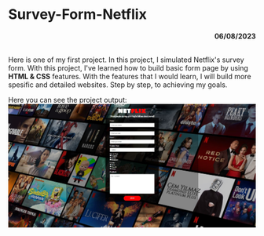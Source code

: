 # Survey-Form-Netflix

<div align="right"><b>06/08/2023</b></div><br>

Here is one of my first project. In this project, I simulated Netflix's survey form. 
With this project, I've learned how to build basic form page by using **HTML & CSS** features. With the features that I would learn, I will build more spesific and detailed websites. Step by step, to achieving my goals.

Here you can see the project output:<br>
![SurveyForm](/Survey-Form-Netflix/img/surveyform-netflix.JPG)